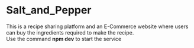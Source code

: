 # Salt_and_Pepper
This is a recipe sharing platform and an E-Commerce website where users can buy the ingredients required to make the recipe.<br>
Use the command <b>npm dev</b> to start the service
